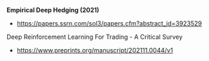 **Empirical Deep Hedging (2021)**
+ https://papers.ssrn.com/sol3/papers.cfm?abstract_id=3923529

Deep Reinforcement Learning For Trading - A Critical Survey
+ https://www.preprints.org/manuscript/202111.0044/v1

